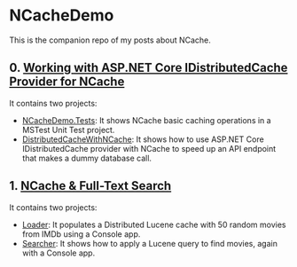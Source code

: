 # NCacheDemo

This is the companion repo of my posts about NCache.

## 0. [Working with ASP.NET Core IDistributedCache Provider for NCache](https://canro91.github.io/2022/04/11/DistributedCacheWithNCache/)

It contains two projects:

* [NCacheDemo.Tests](https://github.com/canro91/NCacheDemo/tree/main/NCacheDemo.Tests): It shows NCache basic caching operations in a MSTest Unit Test project.
* [DistributedCacheWithNCache](https://github.com/canro91/NCacheDemo/tree/main/0-DistributedCache/DistributedCacheWithNCache): It shows how to use ASP.NET Core IDistributedCache provider with NCache to speed up an API endpoint that makes a dummy database call.

## 1. [NCache & Full-Text Search](https://canro91.github.io/2022/08/08/FullTextSearchWithNCache/)

It contains two projects:

* [Loader](https://github.com/canro91/NCacheDemo/tree/main/1-DistributedLucene/SearchMovies.Loader): It populates a Distributed Lucene cache with 50 random movies from IMDb using a Console app.
* [Searcher](https://github.com/canro91/NCacheDemo/tree/main/1-DistributedLucene/SearchMovies.Search): It shows how to apply a Lucene query to find movies, again with a Console app.
